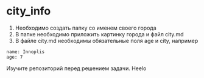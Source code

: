 # city_info

1. Необходимо создать папку со именем своего города
2. В папке необходимо приложить картинку города и файл city.md
3. В файле city.md необходимы обязательные поля age и city, например 

```
name: Innoplis
age: 7
```

Изучите репозиторий перед решением задачи.
Heelo
